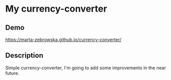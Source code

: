 # My currency-converter

## Demo

https://marta-zebrowska.github.io/currency-converter/

## Description

Simple currency-converter, I'm going to add some improvements in the near future.
